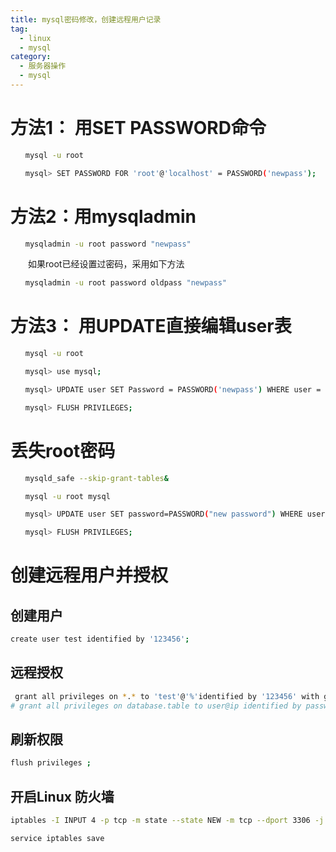 ```yaml
---
title: mysql密码修改，创建远程用户记录
tag:
  - linux
  - mysql
category:
  - 服务器操作
  - mysql
---
```



# 方法1： 用SET PASSWORD命令
```bash
　　mysql -u root

　　mysql> SET PASSWORD FOR 'root'@'localhost' = PASSWORD('newpass');
```
<!--more-->

# 方法2：用mysqladmin
```bash
　　mysqladmin -u root password "newpass"
```
　　如果root已经设置过密码，采用如下方法
```bash
　　mysqladmin -u root password oldpass "newpass"
```

# 方法3： 用UPDATE直接编辑user表
```bash
　　mysql -u root

　　mysql> use mysql;

　　mysql> UPDATE user SET Password = PASSWORD('newpass') WHERE user = 'root';

　　mysql> FLUSH PRIVILEGES;
```
# 丢失root密码
```bash
　　mysqld_safe --skip-grant-tables&

　　mysql -u root mysql

　　mysql> UPDATE user SET password=PASSWORD("new password") WHERE user='root';

　　mysql> FLUSH PRIVILEGES;
```

# 创建远程用户并授权
## 创建用户
```bash
create user test identified by '123456';
```
## 远程授权
```bash
 grant all privileges on *.* to 'test'@'%'identified by '123456' with grant option;
# grant all privileges on database.table to user@ip identified by password with grant option;

```
## 刷新权限
```bash
flush privileges ;
```

## 开启Linux 防火墙
```bash
iptables -I INPUT 4 -p tcp -m state --state NEW -m tcp --dport 3306 -j ACCEPT     #允许 3306  端口

service iptables save
```
